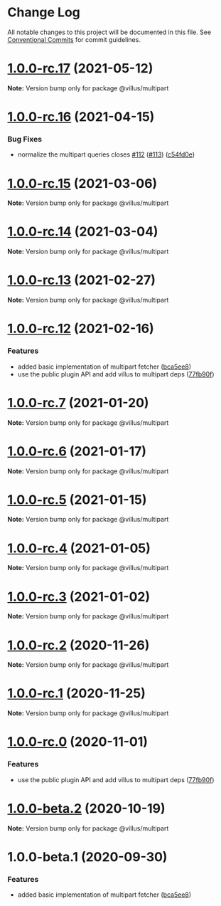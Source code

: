 # Change Log

All notable changes to this project will be documented in this file.
See [Conventional Commits](https://conventionalcommits.org) for commit guidelines.

# [1.0.0-rc.17](https://github.com/logaretm/villus/compare/v1.0.0-rc.16...v1.0.0-rc.17) (2021-05-12)

**Note:** Version bump only for package @villus/multipart





# [1.0.0-rc.16](https://github.com/logaretm/villus/compare/v1.0.0-rc.15...v1.0.0-rc.16) (2021-04-15)


### Bug Fixes

* normalize the multipart queries closes [#112](https://github.com/logaretm/villus/issues/112) ([#113](https://github.com/logaretm/villus/issues/113)) ([c54fd0e](https://github.com/logaretm/villus/commit/c54fd0e80f8d05a4a115630e8b7c83bd2c58a5f3))





# [1.0.0-rc.15](https://github.com/logaretm/villus/compare/v1.0.0-rc.14...v1.0.0-rc.15) (2021-03-06)

**Note:** Version bump only for package @villus/multipart





# [1.0.0-rc.14](https://github.com/logaretm/villus/compare/v1.0.0-rc.13...v1.0.0-rc.14) (2021-03-04)

**Note:** Version bump only for package @villus/multipart





# [1.0.0-rc.13](https://github.com/logaretm/villus/compare/v1.0.0-rc.12...v1.0.0-rc.13) (2021-02-27)

**Note:** Version bump only for package @villus/multipart





# [1.0.0-rc.12](https://github.com/logaretm/villus/compare/v1.0.0-beta.0...v1.0.0-rc.12) (2021-02-16)


### Features

* added basic implementation of multipart fetcher ([bca5ee8](https://github.com/logaretm/villus/commit/bca5ee857a0c9583850d4f23e673c3467321044f))
* use the public plugin API and add villus to multipart deps ([77fb90f](https://github.com/logaretm/villus/commit/77fb90f71e400b3000dd18ffbfa7f355365c5c01))





# [1.0.0-rc.7](https://github.com/logaretm/villus/compare/@villus/multipart@1.0.0-rc.6...@villus/multipart@1.0.0-rc.7) (2021-01-20)

**Note:** Version bump only for package @villus/multipart





# [1.0.0-rc.6](https://github.com/logaretm/villus/compare/@villus/multipart@1.0.0-rc.5...@villus/multipart@1.0.0-rc.6) (2021-01-17)

**Note:** Version bump only for package @villus/multipart





# [1.0.0-rc.5](https://github.com/logaretm/villus/compare/@villus/multipart@1.0.0-rc.4...@villus/multipart@1.0.0-rc.5) (2021-01-15)

**Note:** Version bump only for package @villus/multipart





# [1.0.0-rc.4](https://github.com/logaretm/villus/compare/@villus/multipart@1.0.0-rc.3...@villus/multipart@1.0.0-rc.4) (2021-01-05)

**Note:** Version bump only for package @villus/multipart





# [1.0.0-rc.3](https://github.com/logaretm/villus/compare/@villus/multipart@1.0.0-rc.2...@villus/multipart@1.0.0-rc.3) (2021-01-02)

**Note:** Version bump only for package @villus/multipart





# [1.0.0-rc.2](https://github.com/logaretm/villus/compare/@villus/multipart@1.0.0-rc.1...@villus/multipart@1.0.0-rc.2) (2020-11-26)

**Note:** Version bump only for package @villus/multipart





# [1.0.0-rc.1](https://github.com/logaretm/villus/compare/@villus/multipart@1.0.0-rc.0...@villus/multipart@1.0.0-rc.1) (2020-11-25)

**Note:** Version bump only for package @villus/multipart





# [1.0.0-rc.0](https://github.com/logaretm/villus/compare/@villus/multipart@1.0.0-beta.2...@villus/multipart@1.0.0-rc.0) (2020-11-01)


### Features

* use the public plugin API and add villus to multipart deps ([77fb90f](https://github.com/logaretm/villus/commit/77fb90f71e400b3000dd18ffbfa7f355365c5c01))





# [1.0.0-beta.2](https://github.com/logaretm/villus/compare/@villus/multipart@1.0.0-beta.1...@villus/multipart@1.0.0-beta.2) (2020-10-19)

**Note:** Version bump only for package @villus/multipart





# 1.0.0-beta.1 (2020-09-30)


### Features

* added basic implementation of multipart fetcher ([bca5ee8](https://github.com/logaretm/villus/commit/bca5ee857a0c9583850d4f23e673c3467321044f))
